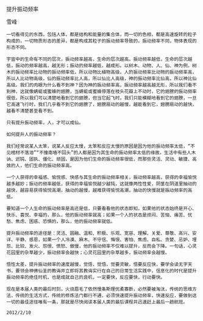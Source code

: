 提升振动频率

雪峰


    一切看得见的东西，包括人体，都是结构和能量的集合体，而一切的色相，都是高速旋转的粒子构成的，一切物质形态的差异，都是构成其粒子的振动频率导致的，振动频率不同，物体表现的形态不同。

    宇宙中的生命有不同的层次，振动频率越高，生命的层次越高，振动频率越低，生命的层次越低，振动的频率越高，越无形；振动的频率越低，越成形。以树木、动物、人、仙、神为例，树木的振动频率比动物的振动频率低，所以动物比植物高级，人的振动频率比动物的振动频率高，所以人比动物高级，仙的振动频率比人高，所以仙比人高级，神的振动频率比仙高，所以神比仙高级。我们的肉眼为什么看不到神？因为神的振动频率高，振动频率越高越无形，所以我们看不到神，这就像蜻蜓或蜜蜂的翅膀，当蜻蜓或蜜蜂停落在枝头花瓣上不动时，它的翅膀的振动频率很低，所以我们可以清楚地看到它的翅膀，但当它起飞时，我们只能模糊地看到它的翅膀，一旦它高速飞行时，我们几乎看不到它的翅膀了，翅膀扇动的越慢，越能看到它，翅膀扇动的越快，越看不清楚甚至看不到。

    只有提升振动频率，人，才可以成仙。

    如何提升人的振动频率？

    我们经常说某人太笨，说某人反应太慢，太笨和反应太慢的原因是因为他的振动频率太低，“不见棺材不落泪”“不撞南墙不回头”的人都是因为其生命的振动频率太低的缘故。生活中有些人木讷、迟钝、固执、僵化、顽固，是因为他们生命的振动频率很低，而那些灵活、灵动、敏捷、高效的人，他们生命的振动频率高。

    一个人获得的幸福感、愉悦感、快感与其生命的振动频率相关，振动频率越高，获得的幸福愉悦越多越妙；振动的频率越低，获得的幸福愉悦越少越钝，这就像两性性爱，阴茎在阴道里抽动的越快，越容易获得愉悦高潮，抽动的越慢，越难获得愉悦高潮，抽动的快慢就是振动频率的高低。

    要知道一个人生命的振动频率是高还是低，只要看看他的状态即知，如果他的状态始终是开心、快乐、喜悦、幸福的，那么，他的振动频率就高；如果一个人的状态是烦闷、苦恼、痛苦、忧愁、焦虑、困惑、恐惧的，那么，他的振动频率就低。

    提升振动频率的途径是：灵活、圆融、温和、积极、乐观、宽容、理解、关爱、尊敬、高兴、安详、平静、感恩，如果一个人冷漠、麻木、不守信、悔恨、害怕、焦虑、自私、贪婪、忌妒、埋怨、比较、发火、怨恨、愤怒、傲慢，他的振动频率不仅难以提升，反而会下降。一句话，心灵花园里的杂草越少，振动频率会越快；心灵花园里的杂草越多，振动频率会越慢。

    悟性太差，提升振动频率的速度越慢，觉悟，觉悟，觉要灵敏，悟要反应快，要学会读无字天书，要领会神佛仙圣的教诲并立即将其教诲实行在自己的日常生活实践中，信息化的时代是提升振动频率的绝佳时机，也是成就自己的良机，一定要快，反应要快，行动要快。

    现在是本届人类的最后时刻，火烧眉毛了依然慢条斯理优柔寡断，必然要被淘汰，传统的思维方法，传统的生活方式，传统的修炼法门都行不通，必须快速提升振动频率，快速反应，要做到这一切的最佳途径唯有一条，那就是尽快阅读本届人类的最后课程并迅速赶上最后一趟航班。

    2012/2/10



